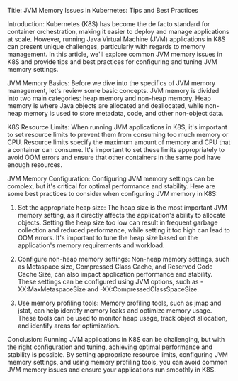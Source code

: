Title: JVM Memory Issues in Kubernetes: Tips and Best Practices

Introduction: Kubernetes (K8S) has become the de facto standard for container orchestration, making it easier to deploy and manage applications at scale. However, running Java Virtual Machine (JVM) applications in K8S can present unique challenges, particularly with regards to memory management. In this article, we'll explore common JVM memory issues in K8S and provide tips and best practices for configuring and tuning JVM memory settings.

JVM Memory Basics: Before we dive into the specifics of JVM memory management, let's review some basic concepts. JVM memory is divided into two main categories: heap memory and non-heap memory. Heap memory is where Java objects are allocated and deallocated, while non-heap memory is used to store metadata, code, and other non-object data.

K8S Resource Limits: When running JVM applications in K8S, it's important to set resource limits to prevent them from consuming too much memory or CPU. Resource limits specify the maximum amount of memory and CPU that a container can consume. It's important to set these limits appropriately to avoid OOM errors and ensure that other containers in the same pod have enough resources.

JVM Memory Configuration: Configuring JVM memory settings can be complex, but it's critical for optimal performance and stability. Here are some best practices to consider when configuring JVM memory in K8S:

1.  Set the appropriate heap size: The heap size is the most important JVM memory setting, as it directly affects the application's ability to allocate objects. Setting the heap size too low can result in frequent garbage collection and reduced performance, while setting it too high can lead to OOM errors. It's important to tune the heap size based on the application's memory requirements and workload.
    
2.  Configure non-heap memory settings: Non-heap memory settings, such as Metaspace size, Compressed Class Cache, and Reserved Code Cache Size, can also impact application performance and stability. These settings can be configured using JVM options, such as -XX:MaxMetaspaceSize and -XX:CompressedClassSpaceSize.
    
3.  Use memory profiling tools: Memory profiling tools, such as jmap and jstat, can help identify memory leaks and optimize memory usage. These tools can be used to monitor heap usage, track object allocation, and identify areas for optimization.
    

Conclusion: Running JVM applications in K8S can be challenging, but with the right configuration and tuning, achieving optimal performance and stability is possible. By setting appropriate resource limits, configuring JVM memory settings, and using memory profiling tools, you can avoid common JVM memory issues and ensure your applications run smoothly in K8S.